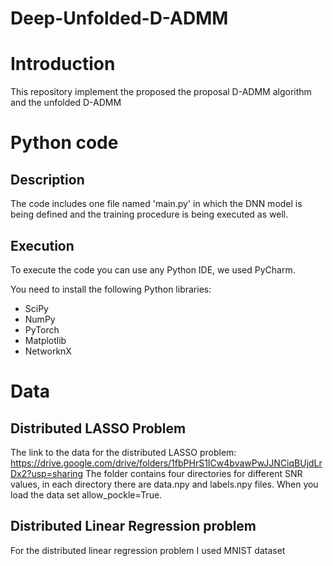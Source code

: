 # Deep-Unfolded-D-ADMM

# Introduction

This repository implement the proposed the proposal D-ADMM algorithm and the unfolded D-ADMM

# Python code
## Description
The code includes one file named 'main.py' in which the DNN model is being defined and the training procedure is being executed as well.

## Execution
To execute the code you can use any Python IDE, we used PyCharm.

You need to install the following Python libraries:
* SciPy
* NumPy
* PyTorch
* Matplotlib
* NetworknX

# Data
## Distributed LASSO Problem
The link to the data for the distributed LASSO problem: https://drive.google.com/drive/folders/1fbPHrS1ICw4bvawPwJJNCiqBUjdLrDx2?usp=sharing
The folder contains four directories for different SNR values, in each directory there are data.npy and labels.npy files. 
When you load the data set allow_pockle=True.

## Distributed Linear Regression problem
For the distributed linear regression problem I used MNIST dataset 
